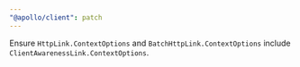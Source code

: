 ```yaml
---
"@apollo/client": patch
---
```


Ensure `HttpLink.ContextOptions` and `BatchHttpLink.ContextOptions` include `ClientAwarenessLink.ContextOptions`.
